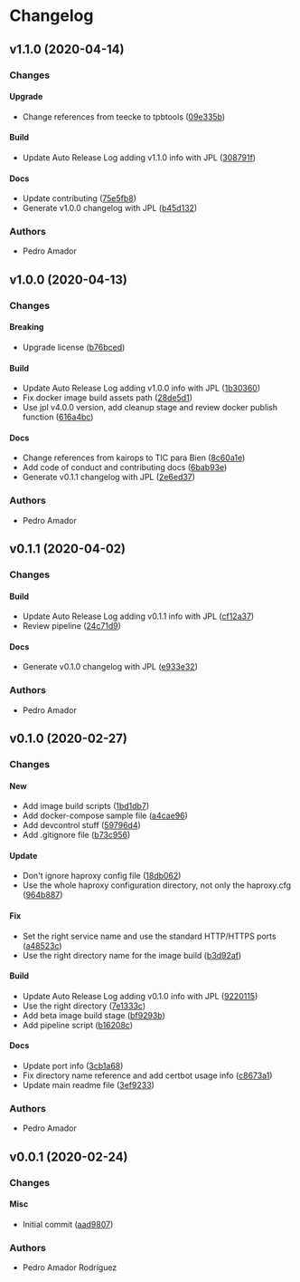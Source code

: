 # Changelog

## v1.1.0 (2020-04-14)

### Changes

#### Upgrade

* Change references from teecke to tpbtools ([09e335b](https://github.com/tpbtools/gp-haproxy/commit/09e335b))

#### Build

* Update Auto Release Log adding v1.1.0 info with JPL ([308791f](https://github.com/tpbtools/gp-haproxy/commit/308791f))

#### Docs

* Update contributing ([75e5fb8](https://github.com/tpbtools/gp-haproxy/commit/75e5fb8))
* Generate v1.0.0 changelog with JPL ([b45d132](https://github.com/tpbtools/gp-haproxy/commit/b45d132))

### Authors

* Pedro Amador

## v1.0.0 (2020-04-13)

### Changes

#### Breaking

* Upgrade license ([b76bced](https://github.com/tpbtools/gp-haproxy/commit/b76bced))

#### Build

* Update Auto Release Log adding v1.0.0 info with JPL ([1b30360](https://github.com/tpbtools/gp-haproxy/commit/1b30360))
* Fix docker image build assets path ([28de5d1](https://github.com/tpbtools/gp-haproxy/commit/28de5d1))
* Use jpl v4.0.0 version, add cleanup stage and review docker publish function ([616a4bc](https://github.com/tpbtools/gp-haproxy/commit/616a4bc))

#### Docs

* Change references from kairops to TIC para Bien ([8c60a1e](https://github.com/tpbtools/gp-haproxy/commit/8c60a1e))
* Add code of conduct and contributing docs ([6bab93e](https://github.com/tpbtools/gp-haproxy/commit/6bab93e))
* Generate v0.1.1 changelog with JPL ([2e6ed37](https://github.com/tpbtools/gp-haproxy/commit/2e6ed37))

### Authors

* Pedro Amador

## v0.1.1 (2020-04-02)

### Changes

#### Build

* Update Auto Release Log adding v0.1.1 info with JPL ([cf12a37](https://github.com/tpbtools/gp-haproxy/commit/cf12a37))
* Review pipeline ([24c71d9](https://github.com/tpbtools/gp-haproxy/commit/24c71d9))

#### Docs

* Generate v0.1.0 changelog with JPL ([e933e32](https://github.com/tpbtools/gp-haproxy/commit/e933e32))

### Authors

* Pedro Amador

## v0.1.0 (2020-02-27)

### Changes

#### New

* Add image build scripts ([1bd1db7](https://github.com/tpbtools/gp-haproxy/commit/1bd1db7))
* Add docker-compose sample file ([a4cae96](https://github.com/tpbtools/gp-haproxy/commit/a4cae96))
* Add devcontrol stuff ([59796d4](https://github.com/tpbtools/gp-haproxy/commit/59796d4))
* Add .gitignore file ([b73c956](https://github.com/tpbtools/gp-haproxy/commit/b73c956))

#### Update

* Don't ignore haproxy config file ([18db062](https://github.com/tpbtools/gp-haproxy/commit/18db062))
* Use the whole haproxy configuration directory, not only the haproxy.cfg ([964b887](https://github.com/tpbtools/gp-haproxy/commit/964b887))

#### Fix

* Set the right service name and use the standard HTTP/HTTPS ports ([a48523c](https://github.com/tpbtools/gp-haproxy/commit/a48523c))
* Use the right directory name for the image build ([b3d92af](https://github.com/tpbtools/gp-haproxy/commit/b3d92af))

#### Build

* Update Auto Release Log adding v0.1.0 info with JPL ([9220115](https://github.com/tpbtools/gp-haproxy/commit/9220115))
* Use the right directory ([7e1333c](https://github.com/tpbtools/gp-haproxy/commit/7e1333c))
* Add beta image build stage ([bf9293b](https://github.com/tpbtools/gp-haproxy/commit/bf9293b))
* Add pipeline script ([b16208c](https://github.com/tpbtools/gp-haproxy/commit/b16208c))

#### Docs

* Update port info ([3cb1a68](https://github.com/tpbtools/gp-haproxy/commit/3cb1a68))
* Fix directory name reference and add certbot usage info ([c8673a1](https://github.com/tpbtools/gp-haproxy/commit/c8673a1))
* Update main readme file ([3ef9233](https://github.com/tpbtools/gp-haproxy/commit/3ef9233))

### Authors

* Pedro Amador

## v0.0.1 (2020-02-24)

### Changes

#### Misc

* Initial commit ([aad9807](https://github.com/tpbtools/gp-haproxy/commit/aad9807))

### Authors

* Pedro Amador Rodríguez

